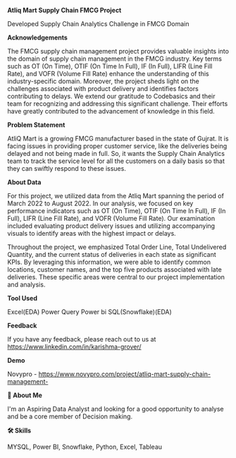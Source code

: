 ****Atliq Mart Supply Chain FMCG Project****

Developed Supply Chain Analytics Challenge in FMCG Domain

**Acknowledgements**

The FMCG supply chain management project provides valuable insights into the domain of supply chain management in the FMCG industry. Key terms such as OT (On Time), OTIF (On Time In Full), IF (In Full), LIFR (Line Fill Rate), and VOFR (Volume Fill Rate) enhance the understanding of this industry-specific domain. Moreover, the project sheds light on the challenges associated with product delivery and identifies factors contributing to delays. We extend our gratitude to Codebasics and their team for recognizing and addressing this significant challenge. Their efforts have greatly contributed to the advancement of knowledge in this field.

**Problem Statement**

AtliQ Mart is a growing FMCG manufacturer based in the state of Gujrat. It is facing issues in providing proper customer service, like the deliveries being delayed and not being made in full. So, it wants the Supply Chain Analytics team to track the service level for all the customers on a daily basis so that they can swiftly respond to these issues.

**About Data**

For this project, we utilized data from the Atliq Mart spanning the period of March 2022 to August 2022. In our analysis, we focused on key performance indicators such as OT (On Time), OTIF (On Time In Full), IF (In Full), LIFR (Line Fill Rate), and VOFR (Volume Fill Rate). Our examination included evaluating product delivery issues and utilizing accompanying visuals to identify areas with the highest impact or delays.

Throughout the project, we emphasized Total Order Line, Total Undelivered Quantity, and the current status of deliveries in each state as significant KPIs. By leveraging this information, we were able to identify common locations, customer names, and the top five products associated with late deliveries. These specific areas were central to our project implementation and analysis.

**Tool Used**

Excel(EDA) Power Query Power bi SQL(Snowflake)(EDA)

**Feedback**

If you have any feedback, please reach out to us at https://www.linkedin.com/in/karishma-grover/

**Demo**

Novypro - https://www.novypro.com/project/atliq-mart-supply-chain-management-

**🚀 About Me**

I'm an Aspiring Data Analyst and looking for a good opportunity to analyse and be a core member of Decision making.

**🛠 Skills**

MYSQL, Power BI, Snowflake, Python, Excel, Tableau
